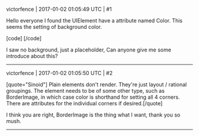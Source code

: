 victorfence | 2017-01-02 01:05:49 UTC | #1

Hello everyone
I found the UIElement have a attribute named Color. This seems the setting of background color.

 [code]
 <element>
    <attribute name="Is Enabled" value="true" />
    <attribute name="Color" value="0.3 0.4 0.9 1" />
    <attribute name="Opacity" value="1" />
    <attribute name="Size" value="300 100" />
</element>
[/code]

I saw no background, just a placeholder, Can anyone give me some introduce about this?

-------------------------

victorfence | 2017-01-02 01:05:50 UTC | #2

[quote="Sinoid"]
Plain elements don't render. They're just layout / rational groupings. The element needs to be of some other type, such as BorderImage, in which case color is shorthand for setting all 4 corners. There are attributes for the individual corners if desired.[/quote]

I think you are right, BorderImage is the thing what I want, thank you so mush.

-------------------------


